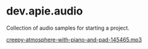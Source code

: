 # dev.apie.audio
Collection of audio samples for starting a project.

[creepy-atmosphere-with-piano-and-pad-145465.mp3](https://pixabay.com/music/ambient-creepy-atmosphere-with-piano-and-pad-145465/)
